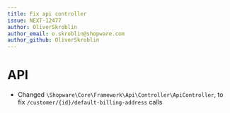 ```yaml
---
title: Fix api controller
issue: NEXT-12477
author: OliverSkroblin
author_email: o.skroblin@shopware.com 
author_github: OliverSkroblin
---
```

# API
* Changed `\Shopware\Core\Framework\Api\Controller\ApiController`, to fix `/customer/{id}/default-billing-address` calls  
